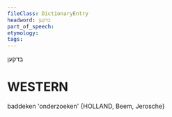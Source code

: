 ```yaml
---
fileClass: DictionaryEntry
headword: בדקען
part_of_speech: 
etymology: 
tags: 
---
```

בדקען

WESTERN
========

baddeken 'onderzoeken' {HOLLAND, Beem, Jerosche}